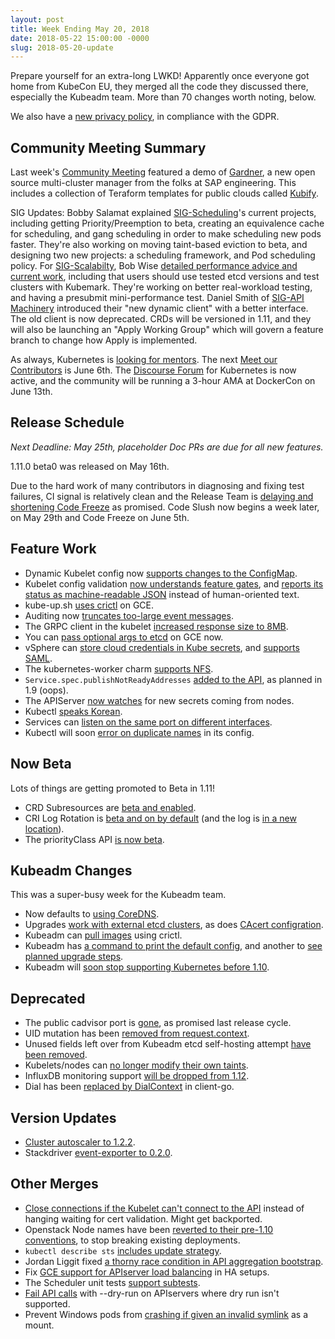 ```yaml
---
layout: post
title: Week Ending May 20, 2018
date: 2018-05-22 15:00:00 -0000
slug: 2018-05-20-update
---
```


Prepare yourself for an extra-long LWKD!  Apparently once everyone got home from KubeCon EU, they merged all the code they discussed there, especially the Kubeadm team.  More than 70 changes worth noting, below.

We also have a [new privacy policy](https://lwkd.info/#privacy-notice), in compliance with the GDPR.

## Community Meeting Summary

Last week's [Community Meeting](https://bit.ly/k8scommunity) featured a demo of [Gardner](https://gardener.cloud/), a new open source multi-cluster manager from the folks at SAP engineering.  This includes a collection of Teraform templates for public clouds called [Kubify](https://github.com/gardener/kubify).

SIG Updates: Bobby Salamat explained [SIG-Scheduling](https://github.com/kubernetes/community/tree/master/sig-scheduling)'s current projects, including getting Priority/Preemption to beta, creating an equivalence cache for scheduling, and gang scheduling in order to make scheduling new pods faster.  They're also working on moving taint-based eviction to beta, and designing two new projects: a scheduling framework, and Pod scheduling policy.  For [SIG-Scalabilty](https://github.com/kubernetes/community/tree/master/sig-scalability), Bob Wise [detailed performance advice and current work](https://docs.google.com/presentation/d/1vP3kRPiei5yNrNmsrndWQgZo2idcc8uN0LgjK4xt2wU/edit), including that users should use tested etcd versions and test clusters with Kubemark.  They're working on better real-workload testing, and having a presubmit mini-performance test.  Daniel Smith of [SIG-API Machinery](https://github.com/kubernetes/community/tree/master/sig-api-machinery) introduced their "new dynamic client" with a better interface.  The old client is now deprecated.  CRDs will be versioned in 1.11, and they will also be launching an "Apply Working Group" which will govern a feature branch to change how Apply is implemented.

As always, Kubernetes is [looking for mentors](https://goo.gl/forms/17Fzwdm5V2TVWiwy2).  The next [Meet our Contributors](https://github.com/kubernetes/community/blob/e83e81615387f616d5aa51f18bc4310279a0a383/mentoring/meet-our-contributors.md) is June 6th.  The [Discourse Forum](https://discuss.kubernetes.io/) for Kubernetes is now active, and the community will be running a 3-hour AMA at DockerCon on June 13th.

## Release Schedule

*Next Deadline: May 25th, placeholder Doc PRs are due for all new features.*

1.11.0 beta0 was released on May 16th.

Due to the hard work of many contributors in diagnosing and fixing test failures, CI signal is relatively clean and the Release Team is [delaying and shortening Code Freeze](https://github.com/kubernetes/sig-release/blob/master/releases/release-1.11/release-1.11.md#conditionally-shortening-code-freeze) as promised.  Code Slush now begins a week later, on May 29th and Code Freeze on June 5th.

## Feature Work

* Dynamic Kubelet config now [supports changes to the ConfigMap](https://github.com/kubernetes/kubernetes/pull/63221).
* Kubelet config validation [now understands feature gates](https://github.com/kubernetes/kubernetes/pull/63409), and [reports its status as machine-readable JSON](https://github.com/kubernetes/kubernetes/pull/63314) instead of human-oriented text.
* kube-up.sh [uses crictl](https://github.com/kubernetes/kubernetes/pull/63357) on GCE.
* Auditing now [truncates too-large event messages](https://github.com/kubernetes/kubernetes/pull/64024).
* The GRPC client in the kubelet [increased response size to 8MB](https://github.com/kubernetes/kubernetes/pull/63977).
* You can [pass optional args to etcd](https://github.com/kubernetes/kubernetes/pull/63961) on GCE now.
* vSphere can [store cloud credentials in Kube secrets](https://github.com/kubernetes/kubernetes/pull/63902), and [supports SAML](https://github.com/kubernetes/kubernetes/pull/63824).
* The kubernetes-worker charm [supports NFS](https://github.com/kubernetes/kubernetes/pull/63817).
* `Service.spec.publishNotReadyAddresses` [added to the API](https://github.com/kubernetes/kubernetes/pull/63742), as planned in 1.9 (oops).
* The APIServer [now watches](https://github.com/kubernetes/kubernetes/pull/63469) for new secrets coming from nodes.
* Kubectl [speaks Korean](https://github.com/kubernetes/kubernetes/pull/62040).
* Services can [listen on the same port on different interfaces](https://github.com/kubernetes/kubernetes/pull/62003).
* Kubectl will soon [error on duplicate names](https://github.com/kubernetes/kubernetes/pull/60464) in its config.

## Now Beta

Lots of things are getting promoted to Beta in 1.11!

* CRD Subresources are [beta and enabled](https://github.com/kubernetes/kubernetes/pull/63598).
* CRI Log Rotation is [beta and on by default](https://github.com/kubernetes/kubernetes/pull/64046) (and the log is [in a new location](https://github.com/kubernetes/kubernetes/pull/62015)).
* The priorityClass API [is now beta](https://github.com/kubernetes/kubernetes/pull/63100).

## Kubeadm Changes

This was a super-busy week for the Kubeadm team.

* Now defaults to [using CoreDNS](https://github.com/kubernetes/kubernetes/pull/63509).
* Upgrades [work with external etcd clusters](https://github.com/kubernetes/kubernetes/pull/63925), as does [CAcert configration](https://github.com/kubernetes/kubernetes/pull/63806).
* Kubeadm can [pull images](https://github.com/kubernetes/kubernetes/pull/63833) using crictl.
* Kubeadm has [a command to print the default config](https://github.com/kubernetes/kubernetes/pull/63969), and another to [see planned upgrade steps](https://github.com/kubernetes/kubernetes/pull/63930).
* Kubeadm will [soon stop supporting Kubernetes before 1.10](https://github.com/kubernetes/kubernetes/pull/63920).

## Deprecated

* The public cadvisor port is [gone](https://github.com/kubernetes/kubernetes/pull/63881), as promised last release cycle.
* UID mutation has been [removed from request.context](https://github.com/kubernetes/kubernetes/issues/59775).
* Unused fields left over from Kubeadm etcd self-hosting attempt [have been removed](https://github.com/kubernetes/kubernetes/pull/63871).
* Kubelets/nodes can [no longer modify their own taints](https://github.com/kubernetes/kubernetes/pull/63167).
* InfluxDB monitoring support [will be dropped from 1.12](https://github.com/kubernetes/kubernetes/pull/62328).
* Dial has been [replaced by DialContext](https://github.com/kubernetes/kubernetes/pull/60012) in client-go.

## Version Updates

* [Cluster autoscaler to 1.2.2](https://github.com/kubernetes/kubernetes/pull/63974).
* Stackdriver [event-exporter to 0.2.0](https://github.com/kubernetes/kubernetes/pull/63918).

## Other Merges

* [Close connections if the Kubelet can't connect to the API](https://github.com/kubernetes/kubernetes/pull/63492) instead of hanging waiting for cert validation. Might get backported.
* Openstack Node names have been [reverted to their pre-1.10 conventions](https://github.com/kubernetes/kubernetes/pull/63903), to stop breaking existing deployments.
* `kubectl describe sts` [includes update strategy](https://github.com/kubernetes/kubernetes/pull/63844).
* Jordan Liggit fixed [a thorny race condition in API aggregation bootstrap](https://github.com/kubernetes/kubernetes/pull/63761).
* Fix [GCE support for APIserver load balancing](https://github.com/kubernetes/kubernetes/pull/63696) in HA setups.
* The Scheduler unit tests [support subtests](https://github.com/kubernetes/kubernetes/pull/63658).
* [Fail API calls](https://github.com/kubernetes/kubernetes/pull/63557) with --dry-run on APIservers where dry run isn't supported.
* Prevent Windows pods from [crashing if given an invalid symlink](https://github.com/kubernetes/kubernetes/pull/63272) as a mount.
